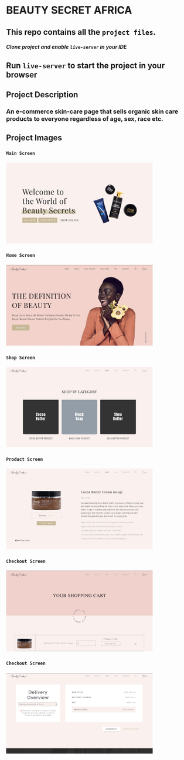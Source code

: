 # BEAUTY SECRET AFRICA

## This repo contains all the `project files`.

##### Clone project and enable `live-server` in your IDE

## Run `live-server` to start the project in your browser

## Project Description

### An e-commerce skin-care page that sells organic skin care products to everyone regardless of age, sex, race etc.


## Project Images

#### `Main Screen`
<img src="https://github.com/DavidDanso/beauty-secrets-/blob/master/Assets/snapshoots/main.png" width=400 />

#### `Home Screen`
<img src="https://github.com/DavidDanso/beauty-secrets-/blob/master/Assets/snapshoots/home.png" width=400 />

#### `Shop Screen`
<img src="https://github.com/DavidDanso/beauty-secrets-/blob/master/Assets/snapshoots/shop.png" width=400 />

#### `Product Screen`
<img src="https://github.com/DavidDanso/beauty-secrets-/blob/master/Assets/snapshoots/product.png" width=400 />

#### `Checkout Screen`
<img src="https://github.com/DavidDanso/beauty-secrets-/blob/master/Assets/snapshoots/checkout_1.png" width=400 />

#### `Checkout Screen`
<img src="https://github.com/DavidDanso/beauty-secrets-/blob/master/Assets/snapshoots/checkout_2.png" width=400 />
